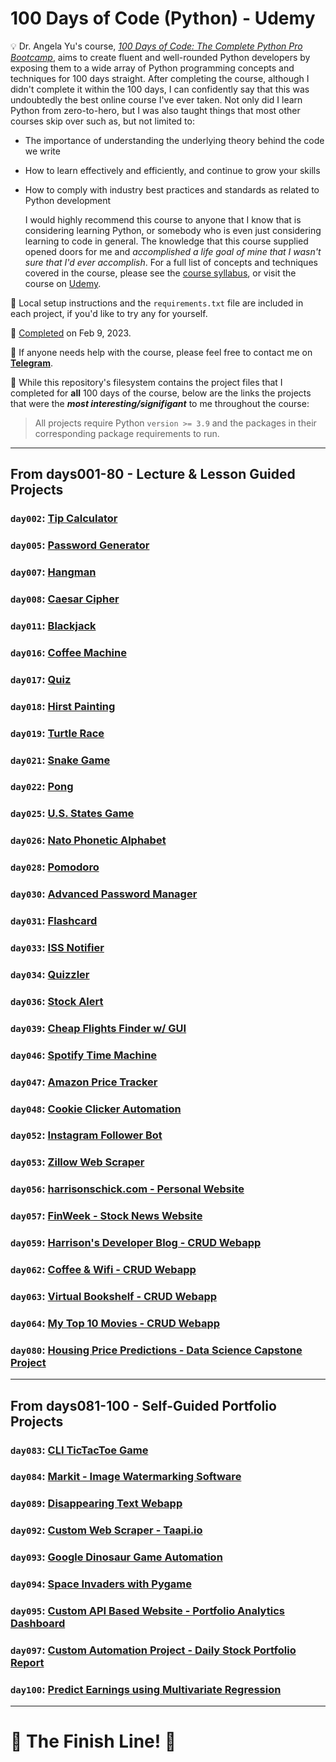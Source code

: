 # 100 Days of Code (Python) - Udemy

💡 Dr. Angela Yu's course, [_100 Days of Code: The Complete Python Pro Bootcamp_](https://www.udemy.com/course/100-days-of-code/), aims to create fluent and well-rounded Python developers by exposing them to a wide array of Python programming concepts and techniques for 100 days straight. After completing the course, although I didn't complete it within the 100 days, I can confidently say that this was undoubtedly the best online course I've ever taken. Not only did I learn Python from zero-to-hero, but I was also taught things that most other courses skip over such as, but not limited to:
* The importance of understanding the underlying theory behind the code we write
* How to learn effectively and efficiently, and continue to grow your skills
* How to comply with industry best practices and standards as related to Python development

    I would highly recommend this course to anyone that I know that is considering learning Python, or somebody who is even just considering learning to code in general. The knowledge that this course supplied opened doors for me and _accomplished a life goal of mine that I wasn't sure that I'd ever accomplish_. For a full list of concepts and techniques covered in the course, please see the [course syllabus](./syllabus.pdf), or visit the course on [Udemy](https://www.udemy.com/course/100-days-of-code/).

🧰 Local setup instructions and the `requirements.txt` file are included in each project, if you'd like to try any for yourself. 

🏁 [Completed](./certificate.pdf) on Feb 9, 2023.

👤 If anyone needs help with the course, please feel free to contact me on [**Telegram**](https://t.me/hschickdevs).

🚨 While this repository's filesystem contains the project files that I completed for **all** 100 days of the course, below are the links the projects that were the **_most interesting/signifigant_** to me throughout the course:

> All projects require Python `version >= 3.9` and the packages in their corresponding package requirements to run.
___

## From **days001-80** - Lecture & Lesson Guided Projects
### `day002`: [Tip Calculator](./days001-010/day002/)
### `day005`: [Password Generator](./days001-010/day005/)
### `day007`: [Hangman](./days001-010/day007/)
### `day008`: [Caesar Cipher](./days001-010/day008/)
### `day011`: [Blackjack](./days011-020/day011/)
### `day016`: [Coffee Machine](./days011-020/day016/)
### `day017`: [Quiz](./days011-020/day017/)
### `day018`: [Hirst Painting](./days011-020/day018/)
### `day019`: [Turtle Race](./days011-020/day019/)
### `day021`: [Snake Game](./days021-030/day021/)
### `day022`: [Pong](./days021-030/day022/)
### `day025`: [U.S. States Game](./days021-030/day025/)
### `day026`: [Nato Phonetic Alphabet](./days021-030/day026/)
### `day028`: [Pomodoro](./days021-030/day028/)
### `day030`: [Advanced Password Manager](./days021-030/day030/)
### `day031`: [Flashcard](./days031-040/day031/)
### `day033`: [ISS Notifier](./days031-040/day033/)
### `day034`: [Quizzler](./days031-040/day034/)
### `day036`: [Stock Alert](./days031-040/day036/)
### `day039`: [Cheap Flights Finder w/ GUI](./days031-040/day039/)
### `day046`: [Spotify Time Machine](./days041-050/day046/)
### `day047`: [Amazon Price Tracker](./days041-050/day047/)
### `day048`: [Cookie Clicker Automation](./days041-050/day048/)
### `day052`: [Instagram Follower Bot](./days051-060/day052/)
### `day053`: [Zillow Web Scraper](./days051-060/day053/)
### `day056`: [harrisonschick.com - Personal Website](./days051-060/day056/)
### `day057`: [FinWeek - Stock News Website](./days051-060/day057/)
### `day059`: [Harrison's Developer Blog - CRUD Webapp](./days051-060/day059/)
### `day062`: [Coffee & Wifi - CRUD Webapp](./days061-070/day062/)
### `day063`: [Virtual Bookshelf - CRUD Webapp](./days061-070/day063/)
### `day064`: [My Top 10 Movies - CRUD Webapp](./days061-070/day064/)
### `day080`: [Housing Price Predictions - Data Science Capstone Project](./days081-090/day080/)

___

## From **days081-100** - Self-Guided Portfolio Projects
### `day083`: [CLI TicTacToe Game](./days081-090/day083/)
### `day084`: [Markit - Image Watermarking Software](./days081-090/day084/)
### `day089`: [Disappearing Text Webapp](./days081-090/day089/)
### `day092`: [Custom Web Scraper - Taapi.io](./days091-100/day092/)
### `day093`: [Google Dinosaur Game Automation](./days091-100/day093/)
### `day094`: [Space Invaders with Pygame](./days091-100/day094/)
### `day095`: [Custom API Based Website - Portfolio Analytics Dashboard](./days091-100/day095/)
### `day097`: [Custom Automation Project - Daily Stock Portfolio Report](./days091-100/day097/)
### `day100`: [Predict Earnings using Multivariate Regression](./days091-100/day100/)
___
# 🏁 The Finish Line! 🏁
